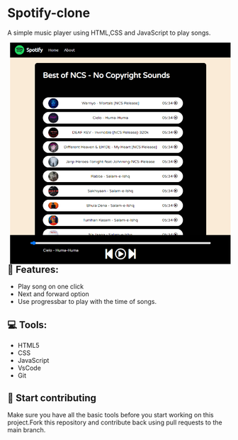 # Spotify-clone
A simple music player using HTML,CSS and JavaScript to play songs.

<img align="right" src="./Player-image.png" height="500px"/>




## 🔎 Features:

 - Play song on one click
 - Next and forward option
 - Use progressbar to play with the time of songs.

## 💻 Tools:
 - HTML5
 - CSS
 - JavaScript
 - VsCode
 - Git


## 🤝 Start contributing

Make sure you have all the basic tools before you start working on this project.Fork this repository and contribute back using pull requests to the main branch.

